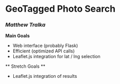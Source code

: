 # GeoTagged Photo Search

### *Matthew Tralka*


**Main Goals**
- Web interface (probably Flask)
- Efficient (optimized API calls)
- Leaflet.js integration for lat / lng selection


** Stretch Goals **
- Leaflet.js integration of results







